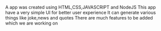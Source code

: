  A app was created using HTML,CSS,JAVASCRIPT and NodeJS
 This app have a very simple UI for better user experience 
 It can generate various things like joke,news and quotes
 There are much features to be added which we are working on
 
